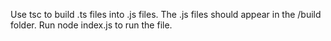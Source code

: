 Use tsc to build .ts files into .js files. The .js files should appear in the /build folder. Run node index.js to run the file.